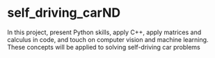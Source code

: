 # self_driving_carND
In this project, present Python skills, apply C++, apply matrices and calculus in code, and touch on computer vision and machine learning. These concepts will be applied to solving self-driving car problems
